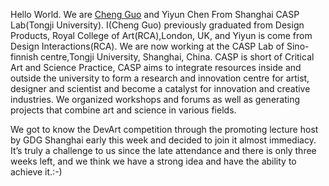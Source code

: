 Hello World. We are [Cheng Guo](http://www.chengguo.co.uk "Cheng Guo") and Yiyun Chen From Shanghai CASP Lab(Tongji University). I(Cheng Guo) previously graduated from Design Products, Royal College of Art(RCA),London, UK, and Yiyun is come from Design Interactions(RCA). We are now working at the CASP Lab of Sino-finnish centre,Tongji University, Shanghai, China. CASP is short of Critical Art and Science Practice, CASP aims to integrate resources inside and outside the university to form a research and innovation centre for artist, designer and scientist and become a catalyst for innovation and creative industries. We organized workshops and forums as well as generating projects that combine art and science in various fields.

We got to know the DevArt competition through the promoting lecture host by GDG Shanghai early this week and decided to join it almost immediacy.  It’s truly a challenge to us since the late attendance and there is only three weeks left, and we think we have a strong idea and have the ability to achieve it.:-)
